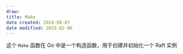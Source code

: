 ```yaml
---
draw:
title: Make
date created: 2024-08-07
date modified: 2025-02-06
---
```


这个 `Make` 函数在 Go 中是一个构造函数，用于创建并初始化一个 Raft 实例
